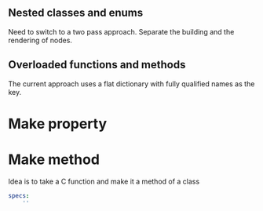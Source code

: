 ## Nested classes and enums

Need to switch to a two pass approach.  Separate the building and the rendering of nodes.

## Overloaded functions and methods

The current approach uses a flat dictionary with fully qualified names as the key.

# Make property

# Make method

Idea is to take a C function and make it a method of a class

```yaml
specs:
    ''
```